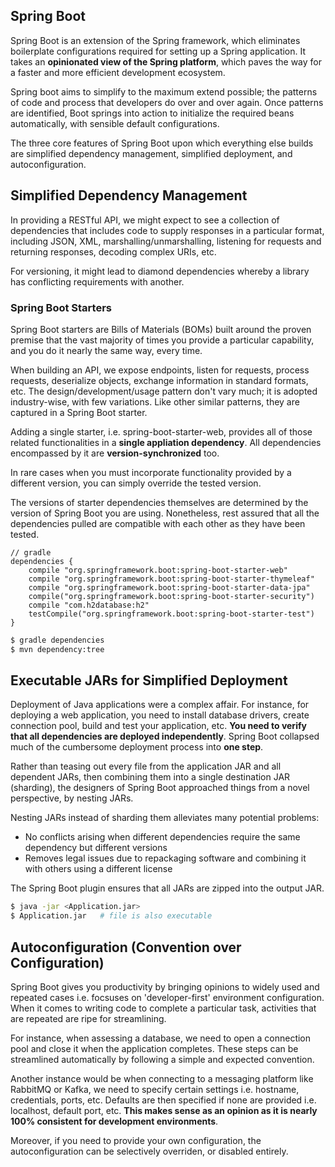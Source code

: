 ## Spring Boot

Spring Boot is an extension of the Spring framework, which eliminates boilerplate configurations required for setting up a Spring application. It takes an **opinionated view of the Spring platform**, which paves the way for a faster and more efficient development ecosystem.

Spring boot aims to simplify to the maximum extend possible; the patterns of code and process that developers do over and over again. Once patterns are identified, Boot springs into action to initialize the required beans automatically, with sensible default configurations.

The three core features of Spring Boot upon which everything else builds are simplified dependency management, simplified deployment, and autoconfiguration.

## Simplified Dependency Management

In providing a RESTful API, we might expect to see a collection of dependencies that includes code to supply responses in a particular format, including JSON, XML, marshalling/unmarshalling, listening for requests and returning responses, decoding complex URIs, etc.

For versioning, it might lead to diamond dependencies whereby a library has conflicting requirements with another.

### Spring Boot Starters

Spring Boot starters are Bills of Materials (BOMs) built around the proven premise that the vast majority of times you provide a particular capability, and you do it nearly the same way, every time.

When building an API, we expose endpoints, listen for requests, process requests, deserialize objects, exchange information in standard formats, etc. The design/development/usage pattern don't vary much; it is adopted industry-wise, with few variations. Like other similar patterns, they are captured in a Spring Boot starter.

Adding a single starter, i.e. spring-boot-starter-web, provides all of those related functionalities in a **single appliation dependency**. All dependencies encompassed by it are **version-synchronized** too.

In rare cases when you must incorporate functionality provided by a different version, you can simply override the tested version.

The versions of starter dependencies themselves are determined by the version of Spring Boot you are using. Nonetheless, rest assured that all the dependencies pulled are compatible with each other as they have been tested.

```
// gradle
dependencies {
    compile "org.springframework.boot:spring-boot-starter-web"
    compile "org.springframework.boot:spring-boot-starter-thymeleaf"
    compile "org.springframework.boot:spring-boot-starter-data-jpa"
    compile("org.springframework.boot:spring-boot-starter-security")
    compile "com.h2database:h2"
    testCompile("org.springframework.boot:spring-boot-starter-test")
}
```

```bash
$ gradle dependencies
$ mvn dependency:tree
```

## Executable JARs for Simplified Deployment

Deployment of Java applications were a complex affair. For instance, for deploying a web application, you need to install database drivers, create connection pool, build and test your application, etc. **You need to verify that all dependencies are deployed independently**. Spring Boot collapsed much of the cumbersome deployment process into **one step**.

Rather than teasing out every file from the application JAR and all dependent JARs, then combining them into a single destination JAR (sharding), the designers of Spring Boot approached things from a novel perspective, by nesting JARs.

Nesting JARs instead of sharding them alleviates many potential problems:

- No conflicts arising when different dependencies require the same dependency but different versions
- Removes legal issues due to repackaging software and combining it with others using a different license

The Spring Boot plugin ensures that all JARs are zipped into the output JAR.

```bash
$ java -jar <Application.jar>
$ Application.jar   # file is also executable
```

## Autoconfiguration (Convention over Configuration)

Spring Boot gives you productivity by bringing opinions to widely used and repeated cases i.e. focsuses on 'developer-first' environment configuration. When it comes to writing code to complete a particular task, activities that are repeated are ripe for streamlining.

For instance, when assessing a database, we need to open a connection pool and close it when the application completes. These steps can be streamlined automatically by following a simple and expected convention.

Another instance would be when connecting to a messaging platform like RabbitMQ or Kafka, we need to specify certain settings i.e. hostname, credentials, ports, etc. Defaults are then specified if none are provided i.e. localhost, default port, etc. **This makes sense as an opinion as it is nearly 100% consistent for development environments**.

Moreover, if you need to provide your own configuration, the autoconfiguration can be selectively overriden, or disabled entirely.

